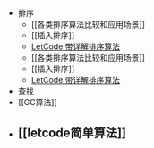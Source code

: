 - 排序
	- [[各类排序算法比较和应用场景]]
	- [[插入排序]]
	- [LetCode 带详解排序算法](https://leetcode-cn.com/problems/sort-an-array/solution/shi-er-chong-pai-xu-suan-fa-bao-ni-man-yi-dai-gift/)
	- [[各类排序算法比较和应用场景]]
	- [[插入排序]]
	- [LetCode 带详解排序算法](https://leetcode-cn.com/problems/sort-an-array/solution/shi-er-chong-pai-xu-suan-fa-bao-ni-man-yi-dai-gift/)
- 查找
- [[GC算法]]
- ## [[letcode简单算法]]